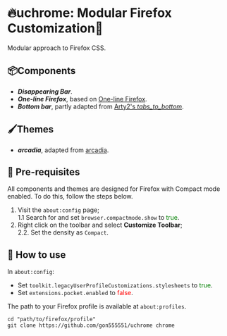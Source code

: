 # 🔥uchrome: Modular Firefox Customization🦊

Modular approach to Firefox CSS.


## 📦Components
- ***Disappearing Bar***.  
- ***One-line Firefox***, based on [One-line Firefox](https://github.com/khuedoan/one-line-firefox).  
- ***Bottom bar***, partly adapted from [Arty2's *tabs_to_bottom*](https://github.com/Arty2/userstyles/blob/master/tabs_to_bottom.userchrome.css).


## 🖌️Themes
- ***arcadia***, adapted from [arcadia](https://github.com/tyrohellion/arcadia).


## 🎒 Pre-requisites

All components and themes are designed for Firefox with Compact mode enabled. To do this, follow the steps below.

1. Visit the `about:config` page;  
1.1 Search for and set `browser.compactmode.show` to <font color=green>true</font>.  
2. Right click on the toolbar and select **Customize Toolbar**;  
2.2. Set the density as `Compact`.


## 🔧 How to use

In ``about:config``:  
- Set ``toolkit.legacyUserProfileCustomizations.stylesheets`` to <font color=green>true</font>.
- Set ``extensions.pocket.enabled`` to <font color=red>false</font>.

The path to your Firefox profile is available at `about:profiles`.

```shell
cd "path/to/firefox/profile"
git clone https://github.com/gon555551/uchrome chrome
```
